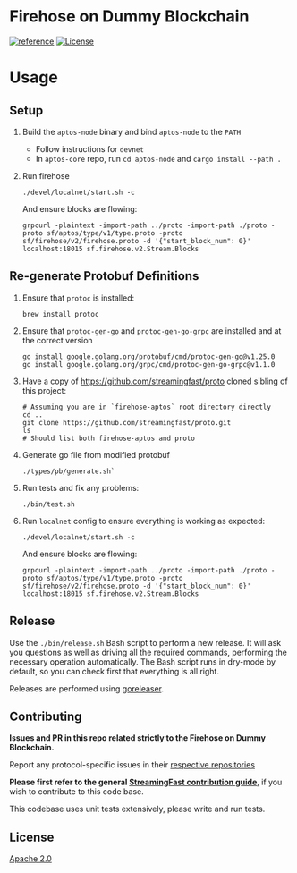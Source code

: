 # Firehose on Dummy Blockchain
[![reference](https://img.shields.io/badge/godoc-reference-5272B4.svg?style=flat-square)](https://pkg.go.dev/github.com/streamingfast/firehose-aptos)
[![License](https://img.shields.io/badge/License-Apache%202.0-blue.svg)](https://opensource.org/licenses/Apache-2.0)

# Usage

## Setup

1. Build the `aptos-node` binary and bind `aptos-node` to the `PATH`
    - Follow instructions for `devnet`
    - In `aptos-core` repo, run `cd aptos-node` and `cargo install --path .`
1. Run firehose
    ```
    ./devel/localnet/start.sh -c
    ```

    And ensure blocks are flowing:

    ```
    grpcurl -plaintext -import-path ../proto -import-path ./proto -proto sf/aptos/type/v1/type.proto -proto sf/firehose/v2/firehose.proto -d '{"start_block_num": 0}' localhost:18015 sf.firehose.v2.Stream.Blocks
    ```

## Re-generate Protobuf Definitions

1. Ensure that `protoc` is installed:
   ```
   brew install protoc
   ```

1. Ensure that `protoc-gen-go` and `protoc-gen-go-grpc` are installed and at the correct version
    ```
    go install google.golang.org/protobuf/cmd/protoc-gen-go@v1.25.0
    go install google.golang.org/grpc/cmd/protoc-gen-go-grpc@v1.1.0
    ```

1. Have a copy of https://github.com/streamingfast/proto cloned sibling of this project:
    ```
    # Assuming you are in `firehose-aptos` root directory directly
    cd ..
    git clone https://github.com/streamingfast/proto.git
    ls
    # Should list both firehose-aptos and proto
    ```

1. Generate go file from modified protobuf

   ```
   ./types/pb/generate.sh`
   ```

1. Run tests and fix any problems:

    ```
    ./bin/test.sh
    ```

1. Run `localnet` config to ensure everything is working as expected:

    ```
    ./devel/localnet/start.sh -c
    ```

    And ensure blocks are flowing:

    ```
    grpcurl -plaintext -import-path ../proto -import-path ./proto -proto sf/aptos/type/v1/type.proto -proto sf/firehose/v2/firehose.proto -d '{"start_block_num": 0}' localhost:18015 sf.firehose.v2.Stream.Blocks
    ```

## Release

Use the `./bin/release.sh` Bash script to perform a new release. It will ask you questions
as well as driving all the required commands, performing the necessary operation automatically.
The Bash script runs in dry-mode by default, so you can check first that everything is all right.

Releases are performed using [goreleaser](https://goreleaser.com/).

## Contributing

**Issues and PR in this repo related strictly to the Firehose on Dummy Blockchain.**

Report any protocol-specific issues in their
[respective repositories](https://github.com/streamingfast/streamingfast#protocols)

**Please first refer to the general
[StreamingFast contribution guide](https://github.com/streamingfast/streamingfast/blob/master/CONTRIBUTING.md)**,
if you wish to contribute to this code base.

This codebase uses unit tests extensively, please write and run tests.

## License

[Apache 2.0](LICENSE)
